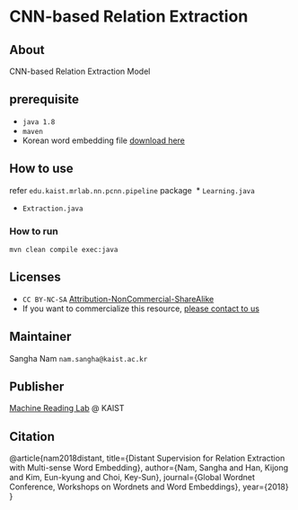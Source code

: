 # CNN-based Relation Extraction

## About

CNN-based Relation Extraction Model

## prerequisite
* `java 1.8`
* `maven`
* Korean word embedding file [download here](https://drive.google.com/file/d/1UwCp0xwfgl9185B_iJ2ZY3W7vSEsqLu0/view?usp=sharing)

## How to use
refer `edu.kaist.mrlab.nn.pcnn.pipeline` package
  * `Learning.java`
  * `Extraction.java`

### How to run
`mvn clean compile exec:java`

## Licenses
* `CC BY-NC-SA` [Attribution-NonCommercial-ShareAlike](https://creativecommons.org/licenses/by-nc-sa/2.0/)
* If you want to commercialize this resource, [please contact to us](http://mrlab.kaist.ac.kr/contact)

## Maintainer
Sangha Nam `nam.sangha@kaist.ac.kr`

## Publisher
[Machine Reading Lab](http://mrlab.kaist.ac.kr/) @ KAIST

## Citation
@article{nam2018distant,
  title={Distant Supervision for Relation Extraction with Multi-sense Word Embedding},
  author={Nam, Sangha and Han, Kijong and Kim, Eun-kyung and Choi, Key-Sun},
  journal={Global Wordnet Conference, Workshops on Wordnets and Word Embeddings},
  year={2018}
}
